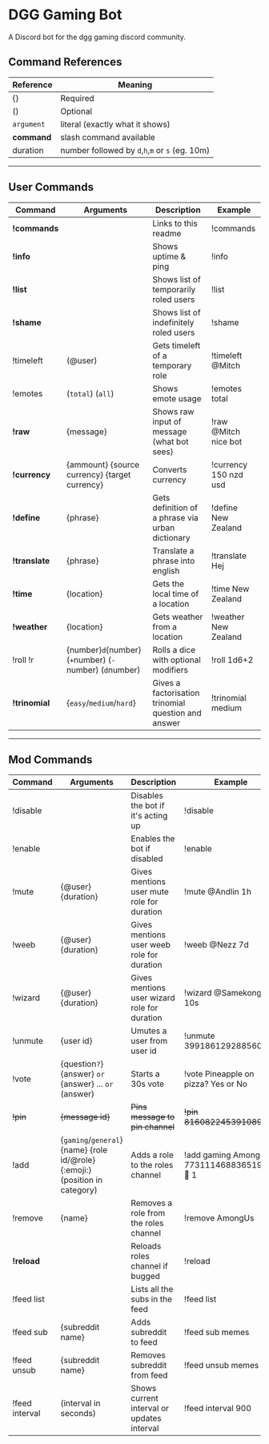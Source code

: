 # DGG Gaming Bot
A Discord bot for the dgg gaming discord community.

## Command References

| Reference   | Meaning                                         |
|-------------|-------------------------------------------------|
| {}          | Required                                        |
| ()          | Optional                                        |
| `argument`  | literal (exactly what it shows)                 |
| **command** | slash command available                         |
| duration    | number followed by `d`,`h`,`m` or `s` (eg. 10m) |

___

## User Commands

| Command        | Arguments                                               | Description                                         | Example               |
|----------------|---------------------------------------------------------|-----------------------------------------------------|-----------------------|
| **!commands**  |                                                         | Links to this readme                                | !commands             |
| **!info**      |                                                         | Shows uptime & ping                                 | !info                 |
| **!list**      |                                                         | Shows list of temporarily roled users               | !list                 |
| **!shame**     |                                                         | Shows list of indefinitely roled users              | !shame                |
| !timeleft      | (@user)                                                 | Gets timeleft of a temporary role                   | !timeleft @Mitch      |
| !emotes        | (`total`) (`all`)                                       | Shows emote usage                                   | !emotes total         |
| **!raw**       | {message}                                               | Shows raw input of message (what bot sees)          | !raw @Mitch nice bot  |
| **!currency**  | {ammount} {source currency} {target currency}           | Converts currency                                   | !currency 150 nzd usd |
| **!define**    | {phrase}                                                | Gets definition of a phrase via urban dictionary    | !define New Zealand   |
| **!translate** | {phrase}                                                | Translate a phrase into english                     | !translate Hej        |
| **!time**      | {location}                                              | Gets the local time of a location                   | !time New Zealand     |
| **!weather**   | {location}                                              | Gets weather from a location                        | !weather New Zealand  |
| !roll !r       | {number}`d`{number} (`+`number) (`-`number) (`d`number) | Rolls a dice with optional modifiers                | !roll 1d6+2           |
| **!trinomial** | {`easy`/`medium`/`hard`}                                | Gives a factorisation trinomial question and answer | !trinomial medium     |

___

## Mod Commands

| Command        | Arguments                                                                    | Description                                  | Example                                     |
|----------------|------------------------------------------------------------------------------|----------------------------------------------|---------------------------------------------|
| !disable       |                                                                              | Disables the bot if it's acting up           | !disable                                    |
| !enable        |                                                                              | Enables the bot if disabled                  | !enable                                     |
| !mute          | {@user} {duration}                                                           | Gives mentions user mute role for duration   | !mute @Andlin 1h                            |
| !weeb          | {@user} {duration}                                                           | Gives mentions user weeb role for duration   | !weeb @Nezz 7d                              |
| !wizard        | {@user} {duration}                                                           | Gives mentions user wizard role for duration | !wizard @Samekonge 10s                      |
| !unmute        | {user id}                                                                    | Umutes a user from user id                   | !unmute 399186129288560651                  |
| !vote          | {question`?`} {answer} `or` {answer} ... `or` (answer)                       | Starts a 30s vote                            | !vote Pineapple on pizza? Yes or No         |
| ~~!pin~~       | ~~{message id}~~                                                             | ~~Pins message to pin channel~~              |~~!pin 816082245391089664~~                  |
| !add           | {`gaming`/`general`} {name} {role id/@role} {:emoji:} (position in category) | Adds a role to the roles channel             | !add gaming AmongUs 773111468836519936 🔪 1 |
| !remove        | {name}                                                                       | Removes a role from the roles channel        | !remove AmongUs                             |
| **!reload**    |                                                                              | Reloads roles channel if bugged              | !reload                                     |
| !feed list     |                                                                              | Lists all the subs in the feed               | !feed list                                  |
| !feed sub      | {subreddit name}                                                             | Adds subreddit to feed                       | !feed sub memes                             |
| !feed unsub    | {subreddit name}                                                             | Removes subreddit from feed                  | !feed unsub memes                           |
| !feed interval | (interval in seconds)                                                        | Shows current interval or updates interval   | !feed interval 900                          |
